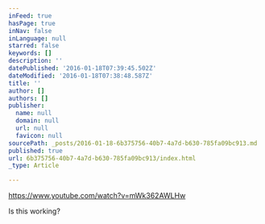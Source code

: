 ```yaml
---
inFeed: true
hasPage: true
inNav: false
inLanguage: null
starred: false
keywords: []
description: ''
datePublished: '2016-01-18T07:39:45.502Z'
dateModified: '2016-01-18T07:38:48.587Z'
title: ''
author: []
authors: []
publisher:
  name: null
  domain: null
  url: null
  favicon: null
sourcePath: _posts/2016-01-18-6b375756-40b7-4a7d-b630-785fa09bc913.md
published: true
url: 6b375756-40b7-4a7d-b630-785fa09bc913/index.html
_type: Article

---
```

https://www.youtube.com/watch?v=mWk362AWLHw

Is this working?